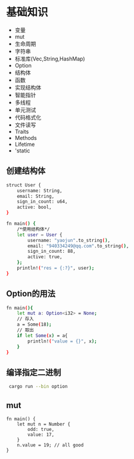 # 基础知识
- 变量
- mut
- 生命周期
- 字符串
- 标准库(Vec,String,HashMap)
- Option
- 结构体
- 函数
- 实现结构体
- 智能指针
- 多线程
- 单元测试
- 代码格式化
- 文件读写
- Traits
- Methods
- Lifetime
- 'static
## 创建结构体
```sh
struct User {
    username: String,
    email: String,
    sign_in_count: u64,
    active: bool,
}

fn main() {
    /*使用结构体*/
    let user = User {
        username: "yaojun".to_string(),
        email: "940334249@qq.com".to_string(),
        sign_in_count: 88,
        active: true,
    };
    println!("res = {:?}", user);
}
```
## Option的用法
```sh
fn main(){
    let mut a: Option<i32> = None;
    // 存入
    a = Some(18);
    // 取出
    if let Some(x) = a{
        println!("value = {}", x);
    }
}
```
## 编译指定二进制
```sh
 cargo run --bin option
```
## mut
```
fn main() {
    let mut n = Number {
        odd: true,
        value: 17,
    }
    n.value = 19; // all good
}
```

